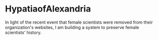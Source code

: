 # HypatiaofAlexandria

In light of the recent event that female scientists were removed from their organization's websites, I am building a system to preserve female scientists' history.

